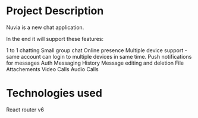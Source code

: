 # Project Description

Nuvia is a new chat application.

In the end it will support these features:

1 to 1 chatting
Small group chat
Online presence
Multiple device support - same account can login to multiple devices in same time.
Push notifications for messages
Auth
Messaging History
Message editing and deletion
File Attachements
Video Calls
Audio Calls

# Technologies used

React router v6
